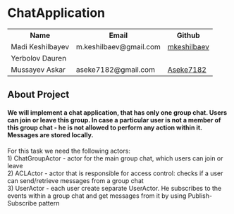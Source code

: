 # ChatApplication
<table>
    <tr>
        <th>Name</th>
        <th>Email</th>
        <th>Github</th>
    </tr>
    <tr>
        <td>Madi Keshilbayev</td>
        <td>m.keshilbaev@gmail.com</td>
        <td><a href="https://github.com/mkeshilbaev">mkeshilbaev</a></td>
 	</tr>
    <tr>
        <td>Yerbolov Dauren</td>
        <td></td>
        <td><a href="https://github.com/dorenyerbolov"></a></td>
    </tr>					
    <tr>
        <td>Mussayev Askar</td>
        <td>aseke7182@gmail.com</td>
        <td><a href="https://github.com/aseke7182/webdev2019">Aseke7182</a></td>
    </tr>
</table>
<h2>About Project</h2>
<h4>We will implement a chat application, that has only one group chat. Users can join or leave this group. In case a particular user is not a member of this group chat - he is not allowed to perform any action within it. Messages are stored locally.</h4>
<p> 
	For this task we need the following actors: <br>
1) ChatGroupActor - actor for the main group chat, which users can join or leave<br>
2) ACLActor - actor that is responsible for access control: checks if a user can send/retrieve messages from a group chat<br>
3) UserActor - each user create separate UserActor. He subscribes to the events within a group chat and get messages from it by using Publish-Subscribe pattern
</p>